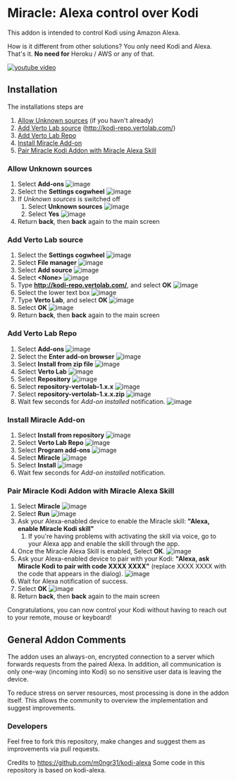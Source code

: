 # Miracle: Alexa control over Kodi

This addon is intended to control Kodi using Amazon Alexa.

How is it different from other solutions?
You only need Kodi and Alexa. That's it.
**No need for** Heroku / AWS or any of that.

[![youtube video](https://raw.githubusercontent.com/vertolab/miracle/master/resources/guide_screenshots/youtube.png)](https://www.youtube.com/watch?v=dkAZSHDixFk)

## Installation

The installations steps are

1. [Allow Unknown sources](#allow-unknown-sources) (if you havn't already)
2. [Add Verto Lab source](#add-verto-lab-source) (http://kodi-repo.vertolab.com/)
3. [Add Verto Lab Repo](#add-verto-lab-repo)
4. [Install Miracle Add-on](#install-miracle-add-on)
5. [Pair Miracle Kodi Addon with Miracle Alexa Skill](#pair-miracle-kodi-addon-with-miracle-alexa-skill)

### Allow Unknown sources

1. Select **Add-ons**
![image](https://raw.githubusercontent.com/vertolab/miracle/master/resources/guide_screenshots/1.png)
2. Select the **Settings cogwheel**
![image](https://raw.githubusercontent.com/vertolab/miracle/master/resources/guide_screenshots/2.png)
3. If *Unknown sources* is switched off
    1. Select **Unknown sources**
![image](https://raw.githubusercontent.com/vertolab/miracle/master/resources/guide_screenshots/3.png)
    2. Select **Yes**
![image](https://raw.githubusercontent.com/vertolab/miracle/master/resources/guide_screenshots/4.png)
4. Return **back**, then **back** again to the main screen

### Add Verto Lab source

1. Select the **Settings cogwheel**
![image](https://raw.githubusercontent.com/vertolab/miracle/master/resources/guide_screenshots/5.png)
2. Select **File manager**
![image](https://raw.githubusercontent.com/vertolab/miracle/master/resources/guide_screenshots/6.png)
3. Select **Add source**
![image](https://raw.githubusercontent.com/vertolab/miracle/master/resources/guide_screenshots/7.png)
4. Select **&lt;None>**
![image](https://raw.githubusercontent.com/vertolab/miracle/master/resources/guide_screenshots/8.png)
5. Type **http://kodi-repo.vertolab.com/**, and select **OK**
![image](https://raw.githubusercontent.com/vertolab/miracle/master/resources/guide_screenshots/9.png)
6. Select the lower text box
![image](https://raw.githubusercontent.com/vertolab/miracle/master/resources/guide_screenshots/10.png)
7. Type **Verto Lab**, and select **OK**
![image](https://raw.githubusercontent.com/vertolab/miracle/master/resources/guide_screenshots/12.png)
8. Select **OK**
![image](https://raw.githubusercontent.com/vertolab/miracle/master/resources/guide_screenshots/13.png)
9. Return **back**, then **back** again to the main screen

### Add Verto Lab Repo

1. Select **Add-ons**
![image](https://raw.githubusercontent.com/vertolab/miracle/master/resources/guide_screenshots/14.png)
2. Select the **Enter add-on browser**
![image](https://raw.githubusercontent.com/vertolab/miracle/master/resources/guide_screenshots/15.png)
3. Select **Install from zip file**
![image](https://raw.githubusercontent.com/vertolab/miracle/master/resources/guide_screenshots/16.png)
4. Select **Verto Lab**
![image](https://raw.githubusercontent.com/vertolab/miracle/master/resources/guide_screenshots/17.png)
5. Select **Repository**
![image](https://raw.githubusercontent.com/vertolab/miracle/master/resources/guide_screenshots/18.png)
6. Select **repository-vertolab-1.x.x**
![image](https://raw.githubusercontent.com/vertolab/miracle/master/resources/guide_screenshots/19.png)
7. Select **repository-vertolab-1.x.x.zip**
![image](https://raw.githubusercontent.com/vertolab/miracle/master/resources/guide_screenshots/20.png)
8. Wait few seconds for *Add-on installed* notification.
![image](https://raw.githubusercontent.com/vertolab/miracle/master/resources/guide_screenshots/21.png)

### Install Miracle Add-on

1. Select **Install from repository**
![image](https://raw.githubusercontent.com/vertolab/miracle/master/resources/guide_screenshots/22.png)
2. Select **Verto Lab Repo**
![image](https://raw.githubusercontent.com/vertolab/miracle/master/resources/guide_screenshots/23.png)
3. Select **Program add-ons**
![image](https://raw.githubusercontent.com/vertolab/miracle/master/resources/guide_screenshots/24.png)
4. Select **Miracle**
![image](https://raw.githubusercontent.com/vertolab/miracle/master/resources/guide_screenshots/25.png)
5. Select **Install**
![image](https://raw.githubusercontent.com/vertolab/miracle/master/resources/guide_screenshots/26.png)
6. Wait few seconds for *Add-on installed* notification.

### Pair Miracle Kodi Addon with Miracle Alexa Skill

1. Select **Miracle**
![image](https://raw.githubusercontent.com/vertolab/miracle/master/resources/guide_screenshots/28.png)
2. Select **Run**
![image](https://raw.githubusercontent.com/vertolab/miracle/master/resources/guide_screenshots/29.png)
3. Ask your Alexa-enabled device to enable the Miracle skill: **"Alexa, enable Miracle Kodi skill"**
    1. If you're having problems with activating the skill via voice, go to your Alexa app and enable the skill through the app.
4. Once the Miracle Alexa Skill is enabled, Select **OK**.
![image](https://raw.githubusercontent.com/vertolab/miracle/master/resources/guide_screenshots/30.png)
5. Ask your Alexa-enabled device to pair with your Kodi: **"Alexa, ask Miracle Kodi to pair with code XXXX XXXX"** (replace XXXX XXXX with the code that appears in the dialog).
![image](https://raw.githubusercontent.com/vertolab/miracle/master/resources/guide_screenshots/31.png)
6. Wait for Alexa notification of success.
7. Select **OK**
![image](https://raw.githubusercontent.com/vertolab/miracle/master/resources/guide_screenshots/32.png)
8. Return **back**, then **back** again to the main screen

Congratulations, you can now control your Kodi without having to reach out to your remote, mouse or keyboard!

## General Addon Comments

The addon uses an always-on, encrypted connection to a server which forwards requests from the paired Alexa. In addition, all communication is only one-way (incoming into Kodi) so no sensitive user data is leaving the device. 

To reduce stress on server resources, most processing is done in the addon itself. This allows the community to overview the implementation and suggest improvements.

### Developers
Feel free to fork this repository, make changes and suggest them as improvements via pull requests.

Credits to https://github.com/m0ngr31/kodi-alexa
Some code in this repository is based on kodi-alexa.
